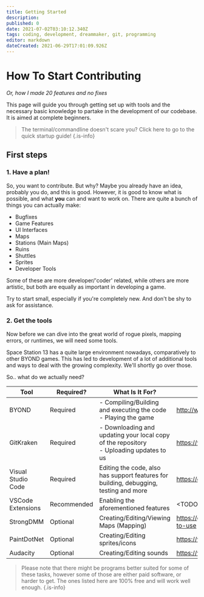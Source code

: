 ```yaml
---
title: Getting Started
description: 
published: 0
date: 2021-07-02T03:10:12.340Z
tags: coding, development, dreammaker, git, programming
editor: markdown
dateCreated: 2021-06-29T17:01:09.926Z
---
```


# How To Start Contributing

*Or, how I made 20 features and no fixes*

This page will guide you through getting set up with tools and the necessary basic knowledge to partake in the development of our codebase.
It is aimed at complete beginners.

> The terminal/commandline doesn't scare you?
> Click here to go to the quick startup guide!
{.is-info}


## First steps


### 1. Have a plan!

So, you want to contribute. But why?
Maybe you already have an idea, probably you do, and this is good.
However, it is good to know what is possible, and what **you** can and want to work on.
There are quite a bunch of things you can actually make:

- Bugfixes
- Game Features
- UI Interfaces
- Maps
- Stations (Main Maps)
- Ruins
- Shuttles
- Sprites
- Developer Tools

Some of these are more developer/'coder' related, while others are more artistic, but both are equally as important in developing a game.

Try to start small, especially if you're completely new. And don't be shy to ask for assistance.

### 2. Get the tools

Now before we can dive into the great world of rogue pixels, mapping errors, or runtimes, we will need some tools.

Space Station 13 has a quite large environment nowadays, comparatively to other BYOND games. This has led to development of a lot of additional tools and ways to deal with the growing complexity.
We'll shortly go over those.

So.. what do we actually need?

| Tool | Required? | What Is It For? | Where To Get It? |
| ---- | --------- | --------------- | ---------------- |
| BYOND | Required | - Compiling/Building and executing the code<br/> - Playing the game | http://www.byond.com/download/ |
| GitKraken | Required | - Downloading and updating your local copy of the repository<br/> - Uploading updates to us | https://www.gitkraken.com/ |
| Visual Studio Code | Required | Editing the code, also has support features for building, debugging, testing and more | https://code.visualstudio.com/ |
| VSCode Extensions | Recommended | Enabling the aforementioned features | \<TODO: add sublink\> |
| StrongDMM | Optional | Creating/Editing/Viewing Maps (Mapping) | https://github.com/SpaiR/StrongDMM#how-to-use |
| PaintDotNet | Optional | Creating/Editing sprites/icons | https://www.getpaint.net/ |
| Audacity | Optional | Creating/Editing sounds | https://www.audacityteam.org/ |

> Please note that there might be programs better suited for some of these tasks, however some of those are either paid software, or harder to get.
> The ones listed here are 100% free and will work well enough.
{.is-info}

